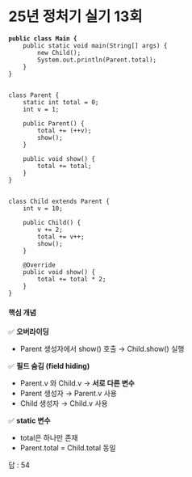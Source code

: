 # 25년 정처기 실기 13회

<pre class="language-java"><code class="lang-java"><strong>public class Main {
</strong>    public static void main(String[] args) {
        new Child();
        System.out.println(Parent.total);
    }
}
 
 
class Parent {
    static int total = 0;
    int v = 1;
 
    public Parent() {
        total += (++v);
        show();    
    }
 
    public void show() {
        total += total;
    }
}
 
 
class Child extends Parent {
    int v = 10;
 
    public Child() {
        v += 2;
        total += v++;
        show();
    }
 
    @Override
    public void show() {
        total += total * 2;
    }
}
</code></pre>

#### 핵심 개념&#x20;

✅ **오버라이딩**

* Parent 생성자에서 show() 호출 → Child.show() 실행

✅ **필드 숨김 (field hiding)**

* Parent.v 와 Child.v → **서로 다른 변수**
* Parent 생성자 → Parent.v 사용
* Child 생성자 → Child.v 사용

✅ **static 변수**

* total은 하나만 존재
* Parent.total = Child.total 동일



답 : 54
